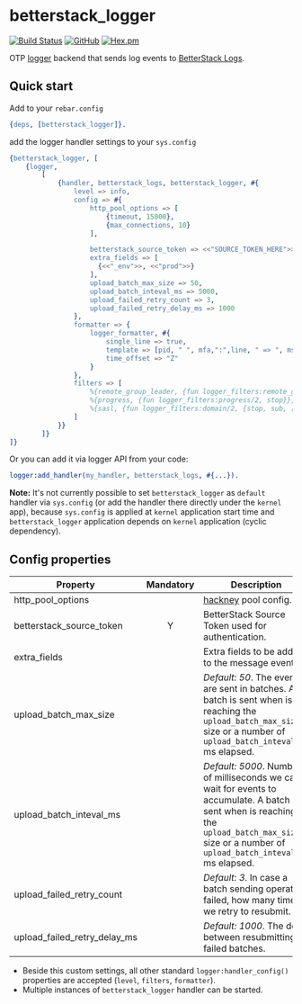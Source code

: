 # betterstack_logger

[![Build Status](https://app.travis-ci.com/silviucpp/betterstack_logger.svg?branch=main)](https://travis-ci.com/github/silviucpp/betterstack_logger)
[![GitHub](https://img.shields.io/github/license/silviucpp/betterstack_logger)](https://github.com/silviucpp/betterstack_logger/blob/main/LICENSE)
[![Hex.pm](https://img.shields.io/hexpm/v/betterstack_logger)](https://hex.pm/packages/betterstack_logger)

OTP [logger][1] backend that sends log events to [BetterStack Logs][2].

## Quick start

Add to your `rebar.config`

```erlang
{deps, [betterstack_logger]}.
```

add the logger handler settings to your `sys.config`

```erlang
{betterstack_logger, [
    {logger,
        [
            {handler, betterstack_logs, betterstack_logger, #{
                level => info,
                config => #{
                    http_pool_options => [
                        {timeout, 15000},
                        {max_connections, 10}
                    ],

                    betterstack_source_token => <<"SOURCE_TOKEN_HERE">>,
                    extra_fields => [
                      {<<"_env">>, <<"prod">>}
                    ],
                    upload_batch_max_size => 50,
                    upload_batch_inteval_ms => 5000,
                    upload_failed_retry_count => 3,
                    upload_failed_retry_delay_ms => 1000
                },
                formatter => {
                    logger_formatter, #{
                        single_line => true,
                        template => [pid, " ", mfa,":",line, " => ", msg],
                        time_offset => "Z"
                    }
                },
                filters => [
                    %{remote_group_leader, {fun logger_filters:remote_gl/2, stop}},
                    %{progress, {fun logger_filters:progress/2, stop}},
                    %{sasl, {fun logger_filters:domain/2, {stop, sub, [otp, sasl]}}}
                ]
            }}
        ]}
]}
```

Or you can add it via logger API from your code:

```erlang
logger:add_handler(my_handler, betterstack_logs, #{...}).
```

**Note:** It's not currently possible to set `betterstack_logger` as `default` handler via `sys.config` (or add the handler there directly under the `kernel` app),
because `sys.config` is applied at `kernel` application start time and `betterstack_logger` application depends on `kernel` application (cyclic dependency). 

## Config properties

| Property               | Mandatory | Description                                                                                                                                                                                          |
| --------------------- |:---------:|------------------------------------------------------------------------------------------------------------------------------------------------------------------------------------------------------|
| http_pool_options      |           | [hackney][3] pool config.                                                                                                                                                                            |
|betterstack_source_token|     Y     | BetterStack Source Token used for authentication.                                                                                                                                                    |
|extra_fields|           | Extra fields to be added to the message event.|                                                                                                                                                       |
| upload_batch_max_size |           | *Default: 50*. The events are sent in batches. A batch is sent when is reaching the `upload_batch_max_size` size or a number of `upload_batch_inteval_ms` ms elapsed.                                |
| upload_batch_inteval_ms|           | *Default: 5000*. Number of milliseconds we can wait for events to accumulate. A batch is sent when is reaching the `upload_batch_max_size` size or a number of `upload_batch_inteval_ms` ms elapsed. |
| upload_failed_retry_count |           | *Default: 3*. In case a batch sending operation failed, how many times we retry to resubmit.                                                                                                         |
| upload_failed_retry_delay_ms|           | *Default: 1000*. The delay between resubmitting failed batches.                                                                                                                                      |

- Beside this custom settings, all other standard `logger:handler_config()` properties are accepted (`level`, `filters`, `formatter`).
- Multiple instances of `betterstack_logger` handler can be started. 

[1]:https://www.erlang.org/doc/apps/kernel/logger_chapter.html
[2]:https://logs.betterstack.com
[3]:https://github.com/benoitc/hackney
